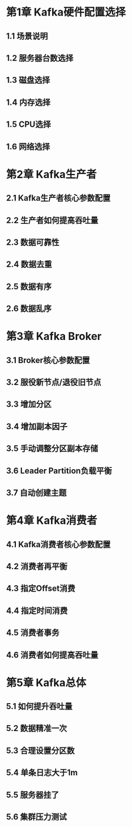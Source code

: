 # 第1章 Kafka硬件配置选择
## 1.1 场景说明
## 1.2 服务器台数选择
## 1.3 磁盘选择
## 1.4 内存选择
## 1.5 CPU选择
## 1.6 网络选择
# 第2章 Kafka生产者
## 2.1 Kafka生产者核心参数配置
## 2.2 生产者如何提高吞吐量
## 2.3 数据可靠性
## 2.4 数据去重
## 2.5 数据有序
## 2.6 数据乱序
# 第3章 Kafka Broker
## 3.1 Broker核心参数配置
## 3.2 服役新节点/退役旧节点
## 3.3 增加分区
## 3.4 增加副本因子
## 3.5 手动调整分区副本存储
## 3.6 Leader Partition负载平衡
## 3.7 自动创建主题
# 第4章 Kafka消费者
## 4.1 Kafka消费者核心参数配置
## 4.2 消费者再平衡
## 4.3 指定Offset消费
## 4.4 指定时间消费
## 4.5 消费者事务
## 4.6 消费者如何提高吞吐量
# 第5章 Kafka总体
## 5.1 如何提升吞吐量
## 5.2 数据精准一次
## 5.3 合理设置分区数
## 5.4 单条日志大于1m
## 5.5 服务器挂了
## 5.6 集群压力测试
